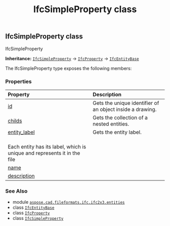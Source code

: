 ﻿---
title: IfcSimpleProperty class
second_title: Aspose.CAD for Python via .NET API References
description: 
type: docs
weight: 5140
url: /python-net/aspose.cad.fileformats.ifc.ifc2x3.entities/ifcsimpleproperty/
is_root: false
---

## IfcSimpleProperty class

IfcSimpleProperty



**Inheritance:** [`IfcSimpleProperty`](/cad/python-net/aspose.cad.fileformats.ifc.ifc2x3.entities/ifcsimpleproperty) → 
[`IfcProperty`](/cad/python-net/aspose.cad.fileformats.ifc.ifc2x3.entities/ifcproperty) → 
[`IfcEntityBase`](/cad/python-net/aspose.cad.fileformats.ifc/ifcentitybase)



The IfcSimpleProperty type exposes the following members:

### Properties
| Property | Description |
| :- | :- |
| [id](/cad/python-net/aspose.cad.fileformats.ifc.ifc2x3.entities/ifcsimpleproperty/id) | Gets the unique identifier of an object inside a drawing. |
| [childs](/cad/python-net/aspose.cad.fileformats.ifc.ifc2x3.entities/ifcsimpleproperty/childs) | Gets the collection of a nested entities. |
| [entity_label](/cad/python-net/aspose.cad.fileformats.ifc.ifc2x3.entities/ifcsimpleproperty/entity_label) | Gets the entity label.<br/>Each entity has its label, which is unique and represents it in the file |
| [name](/cad/python-net/aspose.cad.fileformats.ifc.ifc2x3.entities/ifcsimpleproperty/name) |  |
| [description](/cad/python-net/aspose.cad.fileformats.ifc.ifc2x3.entities/ifcsimpleproperty/description) |  |



### See Also
* module [`aspose.cad.fileformats.ifc.ifc2x3.entities`](..)
* class [`IfcEntityBase`](/cad/python-net/aspose.cad.fileformats.ifc/ifcentitybase)
* class [`IfcProperty`](/cad/python-net/aspose.cad.fileformats.ifc.ifc2x3.entities/ifcproperty)
* class [`IfcSimpleProperty`](/cad/python-net/aspose.cad.fileformats.ifc.ifc2x3.entities/ifcsimpleproperty)
